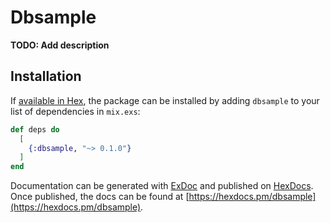 # Dbsample

**TODO: Add description**

## Installation

If [available in Hex](https://hex.pm/docs/publish), the package can be installed
by adding `dbsample` to your list of dependencies in `mix.exs`:

```elixir
def deps do
  [
    {:dbsample, "~> 0.1.0"}
  ]
end
```

Documentation can be generated with [ExDoc](https://github.com/elixir-lang/ex_doc)
and published on [HexDocs](https://hexdocs.pm). Once published, the docs can
be found at [https://hexdocs.pm/dbsample](https://hexdocs.pm/dbsample).

